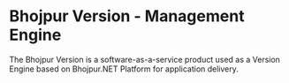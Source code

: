# Bhojpur Version - Management Engine
The Bhojpur Version is a software-as-a-service product used as a Version Engine based on Bhojpur.NET Platform for application delivery.
